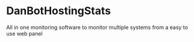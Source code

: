 # DanBotHostingStats
All in one monitoring software to monitor multiple systems from a easy to use web panel
